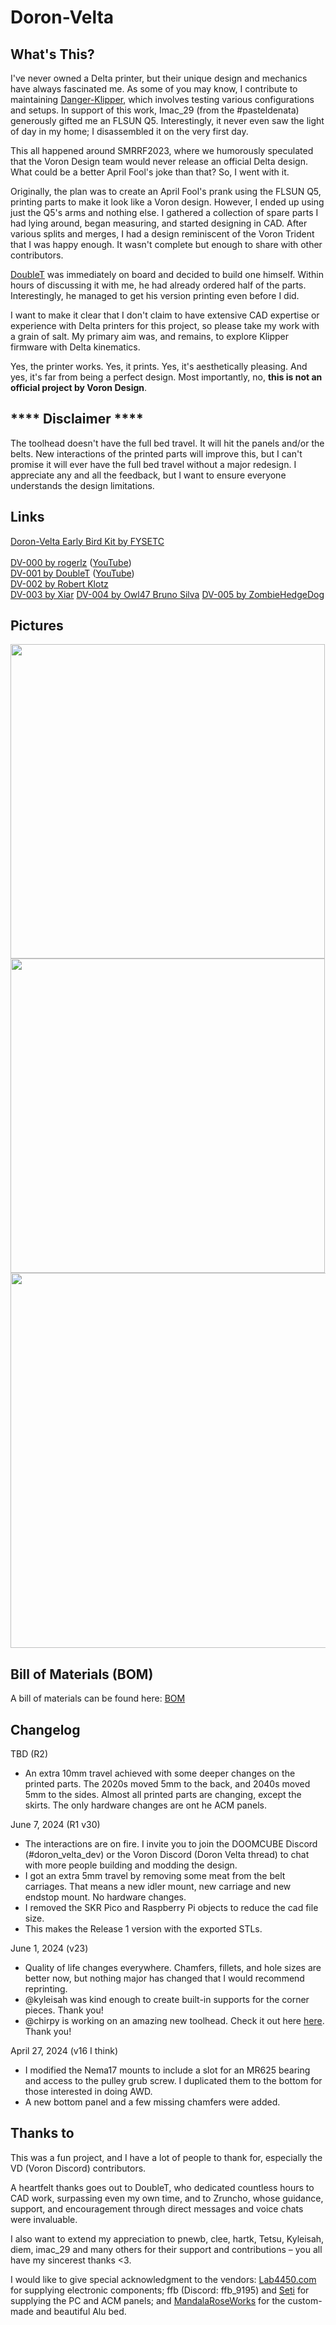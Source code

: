# Doron-Velta

## What's This?

I've never owned a Delta printer, but their unique design and mechanics have always fascinated me. As some of you may know, I contribute to maintaining [Danger-Klipper](https://github.com/DangerKlippers/danger-klipper), which involves testing various configurations and setups. In support of this work, Imac_29 (from the #pasteldenata) generously gifted me an FLSUN Q5. Interestingly, it never even saw the light of day in my home; I disassembled it on the very first day.

This all happened around SMRRF2023, where we humorously speculated that the Voron Design team would never release an official Delta design. What could be a better April Fool's joke than that? So, I went with it.

Originally, the plan was to create an April Fool's prank using the FLSUN Q5, printing parts to make it look like a Voron design. However, I ended up using just the Q5's arms and nothing else. I gathered a collection of spare parts I had lying around, began measuring, and started designing in CAD. After various splits and merges, I had a design reminiscent of the Voron Trident that I was happy enough. It wasn't complete but enough to share with other contributors.

[DoubleT](https://github.com/3DPrintingMods) was immediately on board and decided to build one himself. Within hours of discussing it with me, he had already ordered half of the parts. Interestingly, he managed to get his version printing even before I did.

I want to make it clear that I don't claim to have extensive CAD expertise or experience with Delta printers for this project, so please take my work with a grain of salt. My primary aim was, and remains, to explore Klipper firmware with Delta kinematics.

Yes, the printer works. Yes, it prints. Yes, it's aesthetically pleasing. And yes, it's far from being a perfect design. Most importantly, no, **this is not an official project by Voron Design**.

## **** Disclaimer ****

The toolhead doesn't have the full bed travel. It will hit the panels and/or the belts. New interactions of the printed parts will improve this, but I can't promise it will ever have the full bed travel without a major redesign.
I appreciate any and all the feedback, but I want to ensure everyone understands the design limitations.

## Links

[Doron-Velta Early Bird Kit by FYSETC](https://www.fysetc.com/products/early-bird-discount-pre-sale-doron-velta-3d-printer-doron-velta-dia200mm-180mm-printing-platform-free-shipping)\
\
[DV-000 by rogerlz](https://www.reddit.com/r/voroncorexy/comments/1bsr2d7/special_serial_request_dv000_rogerlz/) ([YouTube](https://www.youtube.com/watch?v=DuFxvsZ5HEU))\
[DV-001 by DoubleT](https://www.reddit.com/r/voroncorexy/comments/1bsrmby/special_serial_request_dv001_doublet/) ([YouTube](https://www.youtube.com/watch?v=adXSPTnKe_0))\
[DV-002 by Robert Klotz](https://www.reddit.com/r/voroncorexy/comments/1cw2izk/special_serial_request_dv002_robert_klotz/)\
[DV-003 by Xiar](https://www.reddit.com/r/voroncorexy/comments/1d45y17/special_serial_request_dv_xiar/)
[DV-004 by Owl47 Bruno Silva](https://discord.com/channels/825469421346226226/1246869064173748285/1246998381964824697)
[DV-005 by ZombieHedgeDog](https://discord.com/channels/825469421346226226/1246869064173748285/1247178407012208701)

## Pictures

<img src="images/dv-000.png" width="503"/> <img src="images/RMRRF.jpg" width="503"/>
<img src="images/dv-001.png" height="600" />

## Bill of Materials (BOM)
A bill of materials can be found here: [BOM](./BOM.md)

## Changelog

TBD (R2)
  - An extra 10mm travel achieved with some deeper changes on the printed parts. The 2020s moved 5mm to the back, and 2040s moved 5mm to the sides. Almost all printed parts are changing, except the skirts. The only hardware changes are ont he ACM panels.

June 7, 2024 (R1 v30)
  - The interactions are on fire. I invite you to join the DOOMCUBE Discord (#doron_velta_dev) or the Voron Discord (Doron Velta thread) to chat with more people building and modding the design.
  - I got an extra 5mm travel by removing some meat from the belt carriages. That means a new idler mount, new carriage and new endstop mount. No hardware changes.
  - I removed the SKR Pico and Raspberry Pi objects to reduce the cad file size.
  - This makes the Release 1 version with the exported STLs.

June 1, 2024 (v23)
  - Quality of life changes everywhere. Chamfers, fillets, and hole sizes are better now, but nothing major has changed that I would recommend reprinting.
  - @kyleisah was kind enough to create built-in supports for the corner pieces. Thank you!
  - @chirpy is working on an amazing new toolhead. Check it out here [here](https://github.com/chirpy2605/voron/tree/main/general/CraneFly). Thank you!

April 27, 2024 (v16 I think)
  - I modified the Nema17 mounts to include a slot for an MR625 bearing and access to the pulley grub screw. I duplicated them to the bottom for those interested in doing AWD.
  - A new bottom panel and a few missing chamfers were added.

## Thanks to

This was a fun project, and I have a lot of people to thank for, especially the VD (Voron Discord) contributors.

A heartfelt thanks goes out to DoubleT, who dedicated countless hours to CAD work, surpassing even my own time, and to Zruncho, whose guidance, support, and encouragement through direct messages and voice chats were invaluable.

I also want to extend my appreciation to pnewb, clee, hartk, Tetsu, Kyleisah, diem, imac_29 and many others for their support and contributions – you all have my sincerest thanks <3.

I would like to give special acknowledgment to the vendors: [Lab4450.com](https://lab4450.com) for supplying electronic components; ffb (Discord: ffb_9195) and [Seti](https://viperworx.uk) for supplying the PC and ACM panels; and [MandalaRoseWorks](https://mandalaroseworks.com) for the custom-made and beautiful Alu bed.
